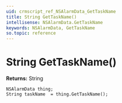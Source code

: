 ```yaml
---
uid: crmscript_ref_NSAlarmData_GetTaskName
title: String GetTaskName()
intellisense: NSAlarmData.GetTaskName
keywords: NSAlarmData, GetTaskName
so.topic: reference
---
```


# String GetTaskName()

**Returns:** String

```crmscript
NSAlarmData thing;
String taskName  = thing.GetTaskName();
```

